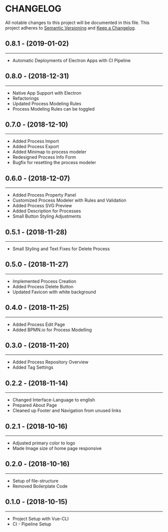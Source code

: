# CHANGELOG

All notable changes to this project will be documented in this file.
This project adheres to [Semantic Versioning](http://semver.org/) and [Keep a Changelog](http://keepachangelog.com/).


## 0.8.1 - (2019-01-02)
---

* Automatic Deployments of Electron Apps with CI Pipeline

## 0.8.0 - (2018-12-31)
---

* Native App Support with Electron
* Refactorings
* Updated Process Modeling Rules
* Process Modeling Rules can be toggled

## 0.7.0 - (2018-12-10)
---

* Added Process Import
* Added Process Export
* Added Minimap to process modeler
* Redesigned Process Info Form
* Bugfix for resetting the process modeler


## 0.6.0 - (2018-12-07)
---

* Added Process Property Panel
* Customized Process Modeler with Rules and Validation
* Added Process SVG Preview
* Added Description for Processes
* Small Button Styling Adjustments

## 0.5.1 - (2018-11-28)
---

* Small Styling and Text Fixes for Delete Process

## 0.5.0 - (2018-11-27)
---

* Implemented Process Creation
* Added Process Delete Button
* Updated Favicon with white background

## 0.4.0 - (2018-11-25)
---

* Added Process Edit Page
* Added BPMN.io for Process Modelling

## 0.3.0 - (2018-11-20)
---

* Added Process Repository Overview
* Added Tag Settings

## 0.2.2 - (2018-11-14)
---

* Changed Interface-Language to english
* Prepared About Page
* Cleaned up Footer and Navigation from unused links

## 0.2.1 - (2018-10-16)
---

* Adjusted primary color to logo
* Made Image size of home page responsive

## 0.2.0 - (2018-10-16)
---

* Setup of file-structure
* Removed Boilerplate Code

## 0.1.0 - (2018-10-15)
---

* Project Setup with Vue-CLI
* CI - Pipeline Setup